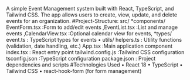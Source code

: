A simple Event Management system built with React, TypeScript, and Tailwind CSS. The app allows users to create, view, update, and delete events for an organization. #Project-Structure: 
src/ *components/ EventForm.tsx :Form to add/edit events ,EventList.tsx :List and manage events ,CalendarView.tsx :Optional calendar view for events, *types/ event.ts : TypeScript types for events
•	utils/ helpers.ts : Utility functions (validation, date handling, etc.) App.tsx :Main application component index.tsx : React entry point tailwind.config.js :Tailwind CSS configuration tsconfig.json :TypeScript configuration package.json : Project dependencies and scripts #Technologies Used
•	React 18
•	TypeScript
•	Tailwind CSS
•	react-hook-form (for form management)
